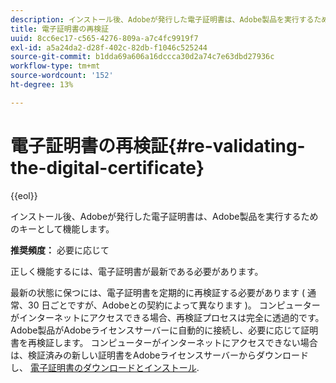 ```yaml
---
description: インストール後、Adobeが発行した電子証明書は、Adobe製品を実行するためのキーとして機能します。
title: 電子証明書の再検証
uuid: 8cc6ec17-c565-4276-809a-a7c4fc9919f7
exl-id: a5a24da2-d28f-402c-82db-f1046c525244
source-git-commit: b1dda69a606a16dccca30d2a74c7e63dbd27936c
workflow-type: tm+mt
source-wordcount: '152'
ht-degree: 13%

---
```


# 電子証明書の再検証{#re-validating-the-digital-certificate}

{{eol}}

インストール後、Adobeが発行した電子証明書は、Adobe製品を実行するためのキーとして機能します。

**推奨頻度：** 必要に応じて

正しく機能するには、電子証明書が最新である必要があります。

最新の状態に保つには、電子証明書を定期的に再検証する必要があります ( 通常、30 日ごとですが、Adobeとの契約によって異なります )。 コンピューターがインターネットにアクセスできる場合、再検証プロセスは完全に透過的です。Adobe製品がAdobeライセンスサーバーに自動的に接続し、必要に応じて証明書を再検証します。 コンピューターがインターネットにアクセスできない場合は、検証済みの新しい証明書をAdobeライセンスサーバーからダウンロードし、 [電子証明書のダウンロードとインストール](../../../home/c-inst-svr/c-install-ins-svr/t-install-proc-inst-svr-dpu/c-dnld-dgtl-cert/c-dnld-dgtl-cert.md#concept-4f79c240492f4e52b6375b4b3bbefa17).
